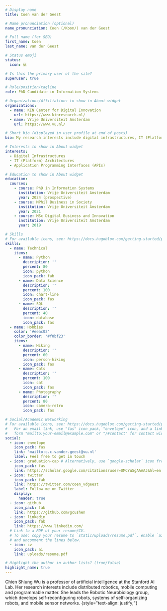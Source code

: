 ```yaml
---
# Display name
title: Coen van der Geest

# Name pronunciation (optional)
name_pronunciation: Coen (/Koon/) van der Geest

# Full name (for SEO)
first_name: Coen
last_name: van der Geest

# Status emoji
status:
  icon: 💻

# Is this the primary user of the site?
superuser: true

# Role/position/tagline
role: PhD Candidate in Information Systems

# Organizations/Affiliations to show in About widget
organizations:
  - name: KIN Center for Digital Innovation
    url: https://www.kinresearch.nl/
  - name: Vrije Universiteit Amsterdam
    url: https://www.vu.nl/

# Short bio (displayed in user profile at end of posts)
bio: My research interests include digital infrastructures, IT (Platform) Architectures and Application Programming Interfaces (APIs).

# Interests to show in About widget
interests:
  - Digital Infrastructures
  - IT (Platform) Architectures
  - Application Programming Interfaces (APIs)

# Education to show in About widget
education:
  courses:
    - course: PhD in Information Systems
      institution: Vrije Universiteit Amsterdam
      year: 2024 (prospective)
    - course: MPhil Business in Society
      institution: Vrije Universiteit Amsterdam
      year: 2021
    - course: MSc Digital Business and Innovation
      institution: Vrije Universiteit Amsterdam
      year: 2019

# Skills
# For available icons, see: https://docs.hugoblox.com/getting-started/page-builder/#icons
skills:
  - name: Technical
    items:
      - name: Python
        description: ''
        percent: 80
        icon: python
        icon_pack: fab
      - name: Data Science
        description: ''
        percent: 100
        icon: chart-line
        icon_pack: fas
      - name: SQL
        description: ''
        percent: 40
        icon: database
        icon_pack: fas
  - name: Hobbies
    color: '#eeac02'
    color_border: '#f0bf23'
    items:
      - name: Hiking
        description: ''
        percent: 60
        icon: person-hiking
        icon_pack: fas
      - name: Cats
        description: ''
        percent: 100
        icon: cat
        icon_pack: fas
      - name: Photography
        description: ''
        percent: 80
        icon: camera-retro
        icon_pack: fas

# Social/Academic Networking
# For available icons, see: https://docs.hugoblox.com/getting-started/page-builder/#icons
#   For an email link, use "fas" icon pack, "envelope" icon, and a link in the
#   form "mailto:your-email@example.com" or "/#contact" for contact widget.
social:
  - icon: envelope
    icon_pack: fas
    link: 'mailto:c.c.vander.geest@vu.nl'
    label: Feel free to get in touch
  - icon: graduation-cap # Alternatively, use `google-scholar` icon from `ai` icon pack
    icon_pack: fas
    link: https://scholar.google.com/citations?user=UMCYuSgAAAAJ&hl=en
  - icon: twitter
    icon_pack: fab
    link: https://twitter.com/coen_vdgeest
    label: Follow me on Twitter
    display:
      header: true
  - icon: github
    icon_pack: fab
    link: https://github.com/gcushen
  - icon: linkedin
    icon_pack: fab
    link: https://www.linkedin.com/
  # Link to a PDF of your resume/CV.
  # To use: copy your resume to `static/uploads/resume.pdf`, enable `ai` icons in `params.yaml`,
  # and uncomment the lines below.
  - icon: cv
    icon_pack: ai
    link: uploads/resume.pdf

# Highlight the author in author lists? (true/false)
highlight_name: true
---
```


Chien Shiung Wu is a professor of artificial intelligence at the Stanford AI Lab. Her research interests include distributed robotics, mobile computing and programmable matter. She leads the Robotic Neurobiology group, which develops self-reconfiguring robots, systems of self-organizing robots, and mobile sensor networks.
{style="text-align: justify;"}
